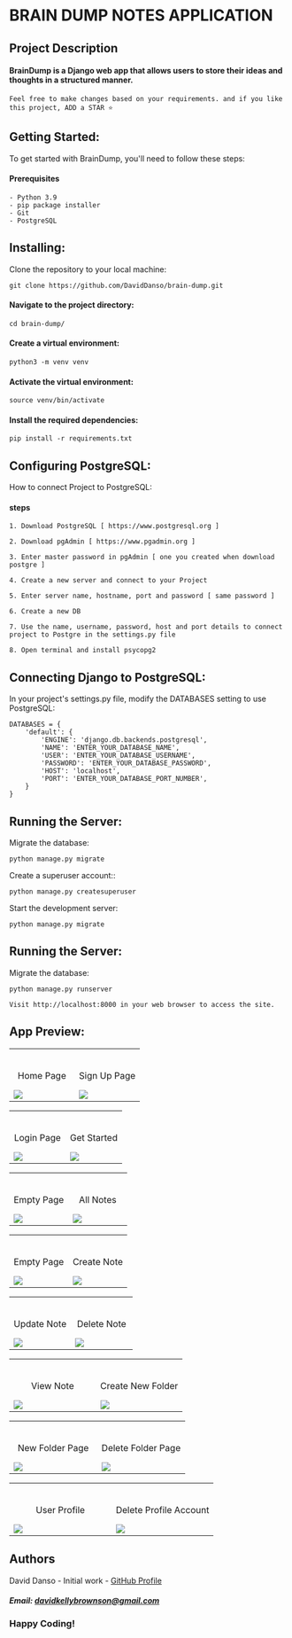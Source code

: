 # BRAIN DUMP NOTES APPLICATION

## Project Description

#### BrainDump is a Django web app that allows users to store their ideas and thoughts in a structured manner. 

`Feel free to make changes based on your requirements. and if you like this project, ADD a STAR ⭐️`

## Getting Started:
To get started with BrainDump, you'll need to follow these steps:

#### Prerequisites
```
- Python 3.9
- pip package installer
- Git
- PostgreSQL
```

## Installing:
Clone the repository to your local machine:
```
git clone https://github.com/DavidDanso/brain-dump.git
```

#### Navigate to the project directory:
```
cd brain-dump/
```

#### Create a virtual environment:
```
python3 -m venv venv
```

#### Activate the virtual environment:
```
source venv/bin/activate
```

#### Install the required dependencies:
```
pip install -r requirements.txt
```

## Configuring PostgreSQL:
How to connect Project to PostgreSQL:

#### steps
```
1. Download PostgreSQL [ https://www.postgresql.org ]

2. Download pgAdmin [ https://www.pgadmin.org ]

3. Enter master password in pgAdmin [ one you created when download postgre ]

4. Create a new server and connect to your Project

5. Enter server name, hostname, port and password [ same password ]

6. Create a new DB

7. Use the name, username, password, host and port details to connect project to Postgre in the settings.py file

8. Open terminal and install psycopg2
```

## Connecting Django to PostgreSQL:
In your project's settings.py file, modify the DATABASES setting to use PostgreSQL:
```
DATABASES = {
    'default': {
        'ENGINE': 'django.db.backends.postgresql',
        'NAME': 'ENTER_YOUR_DATABASE_NAME',
        'USER': 'ENTER_YOUR_DATABASE_USERNAME',
        'PASSWORD': 'ENTER_YOUR_DATABASE_PASSWORD',
        'HOST': 'localhost',
        'PORT': 'ENTER_YOUR_DATABASE_PORT_NUMBER',
    }
}
```

## Running the Server:
Migrate the database:
```
python manage.py migrate
```

Create a superuser account::
```
python manage.py createsuperuser
```

Start the development server:
```
python manage.py migrate
```

## Running the Server:
Migrate the database:
```
python manage.py runserver
```

`Visit http://localhost:8000 in your web browser to access the site.`


## App Preview:

<table width="100%"> 
<tr>
<td width="50%">      
&nbsp; 
<br>
<p align="center">
  Home Page
</p>
<img src="https://github.com/DavidDanso/brain-dump/blob/main/static/app-UI/home.png" />
</td> 
<td width="50%">
<br>
<p align="center">
  Sign Up Page
</p>
<img src="https://github.com/DavidDanso/brain-dump/blob/main/static/app-UI/sign_up.png" />
</td>
</table>

<table width="100%"> 
<tr>
<td width="50%">      
&nbsp; 
<br>
<p align="center">
  Login Page
</p>
<img src="https://github.com/DavidDanso/brain-dump/blob/main/static/app-UI/login.png" />
</td> 
<td width="50%">
<br>
<p align="center">
  Get Started
</p>
<img src="https://github.com/DavidDanso/brain-dump/blob/main/static/app-UI/get_started.png" />
</td>
</table>

<table width="100%"> 
<tr>
<td width="50%">      
&nbsp; 
<br>
<p align="center">
  Empty Page
</p>
<img src="https://github.com/DavidDanso/brain-dump/blob/main/static/app-UI/empty_allNote.png" />
</td> 
<td width="50%">
<br>
<p align="center">
  All Notes
</p>
<img src="https://github.com/DavidDanso/brain-dump/blob/main/static/app-UI/allNotes.png" />
</td>
</table>

<table width="100%"> 
<tr>
<td width="50%">      
&nbsp; 
<br>
<p align="center">
  Empty Page
</p>
<img src="https://github.com/DavidDanso/brain-dump/blob/main/static/app-UI/empty_quickNote.png" />
</td> 
<td width="50%">
<br>
<p align="center">
  Create Note
</p>
<img src="https://github.com/DavidDanso/brain-dump/blob/main/static/app-UI/createNote.png" />
</td>
</table>

<table width="100%"> 
<tr>
<td width="50%">      
&nbsp; 
<br>
<p align="center">
  Update Note
</p>
<img src="https://github.com/DavidDanso/brain-dump/blob/main/static/app-UI/updateNote.png" />
</td> 
<td width="50%">
<br>
<p align="center">
  Delete Note
</p>
<img src="https://github.com/DavidDanso/brain-dump/blob/main/static/app-UI/deleteNote.png" />
</td>
</table>

<table width="100%"> 
<tr>
<td width="50%">      
&nbsp; 
<br>
<p align="center">
  View Note
</p>
<img src="https://github.com/DavidDanso/brain-dump/blob/main/static/app-UI/viewNote.png" />
</td> 
<td width="50%">
<br>
<p align="center">
  Create New Folder
</p>
<img src="https://github.com/DavidDanso/brain-dump/blob/main/static/app-UI/createFolder.png" />
</td>
</table>

<table width="100%"> 
<tr>
<td width="50%">      
&nbsp; 
<br>
<p align="center">
  New Folder Page
</p>
<img src="https://github.com/DavidDanso/brain-dump/blob/main/static/app-UI/newFolderPage.png" />
</td> 
<td width="50%">
<br>
<p align="center">
  Delete Folder Page
</p>
<img src="https://github.com/DavidDanso/brain-dump/blob/main/static/app-UI/deleteFolder.png" />
</td>
</table>

<table width="100%"> 
<tr>
<td width="50%">      
&nbsp; 
<br>
<p align="center">
  User Profile
</p>
<img src="https://github.com/DavidDanso/brain-dump/blob/main/static/app-UI/userProfile.png" />
</td> 
<td width="50%">
<br>
<p align="center">
  Delete Profile Account
</p>
<img src="https://github.com/DavidDanso/brain-dump/blob/main/static/app-UI/deleteAccount.png" />
</td>
</table>

## Authors
David Danso - Initial work - [GitHub Profile](https://github.com/DavidDanso)

##### Email: davidkellybrownson@gmail.com

### Happy Coding!
